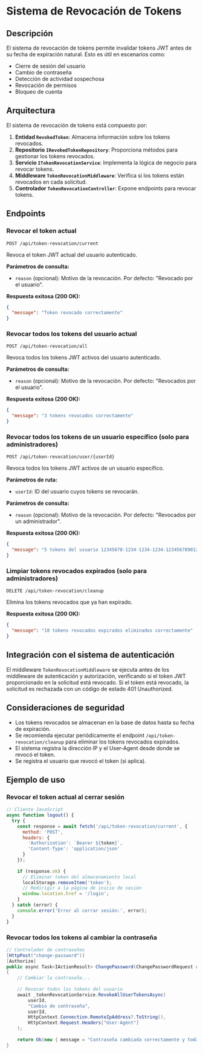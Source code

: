 # Sistema de Revocación de Tokens

## Descripción

El sistema de revocación de tokens permite invalidar tokens JWT antes de su fecha de expiración natural. Esto es útil en escenarios como:

- Cierre de sesión del usuario
- Cambio de contraseña
- Detección de actividad sospechosa
- Revocación de permisos
- Bloqueo de cuenta

## Arquitectura

El sistema de revocación de tokens está compuesto por:

1. **Entidad `RevokedToken`**: Almacena información sobre los tokens revocados.
2. **Repositorio `IRevokedTokenRepository`**: Proporciona métodos para gestionar los tokens revocados.
3. **Servicio `ITokenRevocationService`**: Implementa la lógica de negocio para revocar tokens.
4. **Middleware `TokenRevocationMiddleware`**: Verifica si los tokens están revocados en cada solicitud.
5. **Controlador `TokenRevocationController`**: Expone endpoints para revocar tokens.

## Endpoints

### Revocar el token actual

```
POST /api/token-revocation/current
```

Revoca el token JWT actual del usuario autenticado.

**Parámetros de consulta:**
- `reason` (opcional): Motivo de la revocación. Por defecto: "Revocado por el usuario".

**Respuesta exitosa (200 OK):**
```json
{
  "message": "Token revocado correctamente"
}
```

### Revocar todos los tokens del usuario actual

```
POST /api/token-revocation/all
```

Revoca todos los tokens JWT activos del usuario autenticado.

**Parámetros de consulta:**
- `reason` (opcional): Motivo de la revocación. Por defecto: "Revocados por el usuario".

**Respuesta exitosa (200 OK):**
```json
{
  "message": "3 tokens revocados correctamente"
}
```

### Revocar todos los tokens de un usuario específico (solo para administradores)

```
POST /api/token-revocation/user/{userId}
```

Revoca todos los tokens JWT activos de un usuario específico.

**Parámetros de ruta:**
- `userId`: ID del usuario cuyos tokens se revocarán.

**Parámetros de consulta:**
- `reason` (opcional): Motivo de la revocación. Por defecto: "Revocados por un administrador".

**Respuesta exitosa (200 OK):**
```json
{
  "message": "5 tokens del usuario 12345678-1234-1234-1234-123456789012 revocados correctamente"
}
```

### Limpiar tokens revocados expirados (solo para administradores)

```
DELETE /api/token-revocation/cleanup
```

Elimina los tokens revocados que ya han expirado.

**Respuesta exitosa (200 OK):**
```json
{
  "message": "10 tokens revocados expirados eliminados correctamente"
}
```

## Integración con el sistema de autenticación

El middleware `TokenRevocationMiddleware` se ejecuta antes de los middleware de autenticación y autorización, verificando si el token JWT proporcionado en la solicitud está revocado. Si el token está revocado, la solicitud es rechazada con un código de estado 401 Unauthorized.

## Consideraciones de seguridad

- Los tokens revocados se almacenan en la base de datos hasta su fecha de expiración.
- Se recomienda ejecutar periódicamente el endpoint `/api/token-revocation/cleanup` para eliminar los tokens revocados expirados.
- El sistema registra la dirección IP y el User-Agent desde donde se revocó el token.
- Se registra el usuario que revocó el token (si aplica).

## Ejemplo de uso

### Revocar el token actual al cerrar sesión

```javascript
// Cliente JavaScript
async function logout() {
  try {
    const response = await fetch('/api/token-revocation/current', {
      method: 'POST',
      headers: {
        'Authorization': `Bearer ${token}`,
        'Content-Type': 'application/json'
      }
    });
    
    if (response.ok) {
      // Eliminar token del almacenamiento local
      localStorage.removeItem('token');
      // Redirigir a la página de inicio de sesión
      window.location.href = '/login';
    }
  } catch (error) {
    console.error('Error al cerrar sesión:', error);
  }
}
```

### Revocar todos los tokens al cambiar la contraseña

```csharp
// Controlador de contraseñas
[HttpPost("change-password")]
[Authorize]
public async Task<IActionResult> ChangePassword(ChangePasswordRequest request)
{
    // Cambiar la contraseña...
    
    // Revocar todos los tokens del usuario
    await _tokenRevocationService.RevokeAllUserTokensAsync(
        userId,
        "Cambio de contraseña",
        userId,
        HttpContext.Connection.RemoteIpAddress?.ToString(),
        HttpContext.Request.Headers["User-Agent"]
    );
    
    return Ok(new { message = "Contraseña cambiada correctamente y todas las sesiones cerradas" });
}
```
